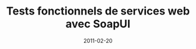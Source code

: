 ---
title: Tests fonctionnels de services web avec SoapUI
tags: [SaopUI, Service web, SOAP, WSDL]
direct_link: https://github.com/mickaelbaron/soapui-tutorial
image: /images/soapui.png
description: Apprendre à inspecter et à invoquer un service web SOAP via l’outil SoapUI.
category: Atelier
weight: 5
date: 2011-02-20
---